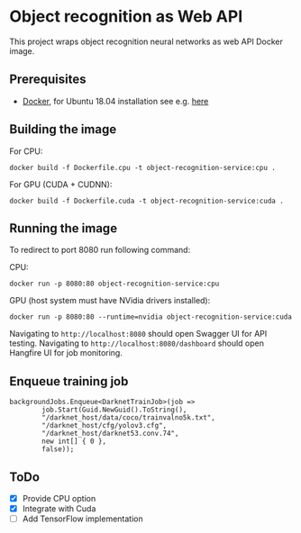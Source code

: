 # Object recognition as Web API

This project wraps object recognition neural networks as web API Docker image.

## Prerequisites

* [Docker](https://www.docker.com/), for Ubuntu 18.04 installation see e.g. [here](https://www.digitalocean.com/community/tutorials/how-to-install-and-use-docker-on-ubuntu-18-04)

## Building the image

For CPU:

```
docker build -f Dockerfile.cpu -t object-recognition-service:cpu . 
```

For GPU (CUDA + CUDNN):

```
docker build -f Dockerfile.cuda -t object-recognition-service:cuda .
```

## Running the image

To redirect to port 8080 run following command:

CPU:

```
docker run -p 8080:80 object-recognition-service:cpu
```

GPU (host system must have NVidia drivers installed):

```
docker run -p 8080:80 --runtime=nvidia object-recognition-service:cuda
```

Navigating to `http://localhost:8080` should open Swagger UI for API testing.
Navigating to `http://localhost:8080/dashboard` should open Hangfire UI for job monitoring.

## Enqueue training job

```
backgroundJobs.Enqueue<DarknetTrainJob>(job =>
        job.Start(Guid.NewGuid().ToString(),
        "/darknet_host/data/coco/trainvalno5k.txt",
        "/darknet_host/cfg/yolov3.cfg",
        "/darknet_host/darknet53.conv.74",
        new int[] { 0 },
        false));
```


## ToDo

- [x] Provide CPU option
- [x] Integrate with Cuda
- [ ] Add TensorFlow implementation
